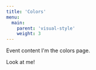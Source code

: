 ```yaml
---
title: 'Colors'
menu:
  main:
    parent: 'visual-style'
    weight: 3
---
```


Event content
I'm the colors page.

Look at me!
